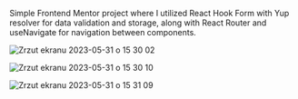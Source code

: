 Simple Frontend Mentor project where I utilized React Hook Form with Yup resolver for data validation and storage, along with React Router and useNavigate for navigation between components.

![Zrzut ekranu 2023-05-31 o 15 30 02](https://github.com/mr-fox93/Newsletter-Sign-Up-With-Success-Message/assets/112568901/e3fcb651-4a22-4d69-adda-e78a114eef3a)

![Zrzut ekranu 2023-05-31 o 15 30 10](https://github.com/mr-fox93/Newsletter-Sign-Up-With-Success-Message/assets/112568901/3905a151-8fbb-4f9e-b09c-2768456c99a4)

![Zrzut ekranu 2023-05-31 o 15 31 09](https://github.com/mr-fox93/Newsletter-Sign-Up-With-Success-Message/assets/112568901/27ab7052-d8c1-4a57-912d-181047c18682)

